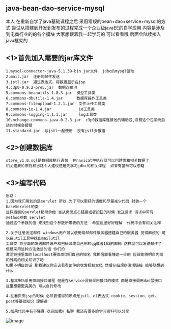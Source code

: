 ## java-bean-dao-service-mysql
本人 在重新自学了java基础课程之后
采用常规的bean+dao+service+mysql的方式
尝试从搭建到开发到发布的过程完成一个企业级javaEE的自学应用
内容是涉及到电商行业的的各个模块
大家想跟着我一起学习的 可以看看哦
后面会陆续接入java框架的


## <1>首先加入需要的jar库文件
	1.mysql-connector-java-5.1.39-bin.jar文件  jdbc的mysql驱动
	2.mail.jar  注册的邮件发送
	3.jstl.jar  通过表达式，将数据显示在jsp
	4.c3p0-0.9.2-pre5.jar  数据连接池 
	5.commons-beanutils-1.8.3.jar  模型工具类
	6.commons-dbutils-1.4.jar      数据库操作工具类
	7.commons-fileupload-1.2.1.jar  文件上传工具类
	8.commons-io-1.4.jar            io工具类
	9.commons-logging-1.1.1.jar     log工具类
	10.mchange-commons-java-0.2.3.jar  c3p0数据库连接池的辅助包,没有这个包系统启动的时候会报错
	11.standard.jar  与jstl一起使用  没有jstl会报错

## <2>创建数据库
	store_v1.0.sql是数据库执行语句  在navicat中执行就可以创建表和相关数据了
	相关建表的原则和思路个人建议还是先学习jdbc的相关课程  如果有基础可以忽略

## <3>编写代码
	思路：
	1.因为我们用到的是servlet 所以 为了可以更好的调度和尽量减少代码 封装一个baseServlet的类
	这样后面的servlet都继承他 当从页面点击链接或者按钮的时候 发送请求 请求中带有method参数 servlet
	通过这个参数的值 来找到这个参数所带表的方法  希望这里好好理解  代码中会有相关注释
	
	2.关于注册发送邮件 windows用户可以使用易邮邮件服务器搭建自己的服务器 觉得麻烦的 可以在util工具中找到mailutil
	工具类 将里面的发送邮件账户和密码改成自己用的qq或者163的邮箱 这样就可以发送邮件了 但是采用这种方法激活的话 你们的
	激活链接里面的localhost要改成你们自己的域名 我相信能看懂这一步的 应该能够明白内网和外网的相关知识了吧 
	如果不明白的话 那我建议你应该看看邮件的收发机制文档 然后仔细观察激活链接 能够联想到什么
	
	3.基本90%采用面向接口编程 但是在service没有采用接口的模式 而是直接调用dao层接口 这里想要更完美的 可以自行修改
	
	4.在看页面jsp的时候 必须要懂得知识点是jstl、el表达式 cookie、session、get、post等基础知识 理解透
	
	5.如果代码中有不懂得 欢迎加我v 私聊 我还有很多的学习资料可以分享
	
![image](https://github.com/hujundiyi/java-bean-dao-service-mysql/edit/master/)
	
	
	
	
